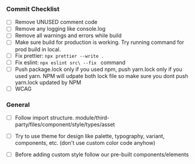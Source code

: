 ### Commit Checklist

- [ ] Remove UNUSED comment code
- [ ] Remove any logging like console.log
- [ ] Remove all warnings and errors while build
- [ ] Make sure build for production is working. Try running command for prod build in local.
- [ ] Fix prettier: `npx prettier --write .`
- [ ] Fix eslint: `npx eslint src\ --fix ` command
- [ ] Push package.lock only if you used npm, push yarn.lock only if you used yarn. NPM will udpate both lock file so make sure you dont push yarn.lock updated by NPM
- [ ] WCAG

### General
- [ ] Follow import structure. module/third-party/files/component/style/types/asset
- [ ] Try to use theme for design like palette, typography, variant, components, etc. (don't use custom color code anyhow)
- [ ] Before adding custom style follow our pre-built components/elements

